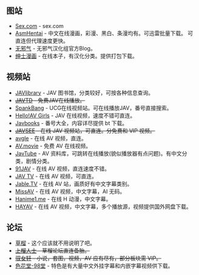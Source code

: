 ## 图站

- [Sex.com](http://www.sex.com/) - sex.com
- [AsmHentai](https://asmhentai.com/language/chinese/) - 中文在线漫画，彩漫、黑白、条漫均有。可迅雷批量下载。 可直连但代理速度更快。
- [无邪气](http://mujaki.blog.jp/) - 无邪气汉化组官方Blog。
- [绅士漫画](https://www.wnacg.org/) - 在线本子，有汉化分类。提供打包下载。

## 视频站

- [JAVlibrary](http://www.javlibrary.com/cn/) - JAV 图书馆，分类较好，可按各种信息查询。
- ~~[JAVTD](https://javtd.com/) - 免费JAV在线播放。~~
- [SpankBang](https://spankbang.com/) - UCG在线视频站。可在线播放JAV，番号直接搜索。
- [Hello!AV Girls](https://www.helloavgirls.com/) - JAV 在线视频，速度不错可直连。
- [Javbooks](https://jmvbt.com/) - 番号大全，内容详尽提供 bt 下载。
- ~~[JAVSEE](https://zh.javsee.xyz/) - 在线 JAV 视频站，可直连。分免费和 VIP 视频。~~
- [avgle](https://avgle.com/) - 在线 AV 视频，直连。
- [AV.movie](http://av.movie/) - 免费 AV 在线视频。
- [JavTube](https://javtube.cc/) - AV 资料库，可跳转在线播放(貌似播放器有点问题)。有中文分类，剧情分类。
- [91JAV](http://91jav.com/) - 在线 AV 视频，直连速度不错。
- [JAV TV](https://fjav.net) - 在线 AV 视频，可直连。
- [Jable.TV](https://jable.tv/) - 在线 AV 站，画质好有中文字幕类别。
- [MissAV](https://missav.com/) - 在线 AV 视频，中文字幕，AI 无码。
- [Hanime1.me](https://hanime1.me/) - 在线 H 动漫，中文字幕。
- [HAYAV](https://hayav.com/) - 在线 AV 视频，中文字幕，多个播放源，视频提供国外网盘下载。

## 论坛

- [草榴](http://t66y.com/) - 这个应该就不用说明了吧。
- ~~[上榴人士](http://caojh.com/) - 草榴论坛直连备胎。~~
- ~~[驭女轩](http://www.ynxbbs.com/) - 小说，套图，视频，AV 应有尽有，部分板块需 VIP。~~
- [色花堂-98堂](https://www.98rewer.me) - 特色是有大量中文外挂字幕和内嵌字幕视频供下载。
